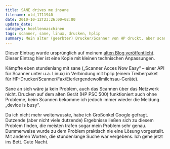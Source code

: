 ```yaml
---
title: SANE drives me insane
filename: old_1711940
date: 2010-10-12T23:26:00+02:00
update_date:
category: hoellenmaschinen
tags: scanner, sane, linux, drucken, hplip
summary: Mein alter (geerbter) Drucker/Scanner von HP druckt, aber scannt nicht.
---
```

Dieser Eintrag wurde ursprünglich auf meinem [alten Blog veröffentlicht](https://stu.blogger.de/stories/1711940/). Dieser Eintrag hier ist eine Kopie mit kleinen technischen Anpassungen.

Kämpfte eben stundenlang mit sane („Scanner Acces Now Easy“ – einer API für Scanner unter u.a. Linux) in Verbindung mit hplip (einem Treiberpaket für HP-Drucker/Scanner/Fax/Eierlergendewollmilchsau-Geräte).

Sane an sich wäre ja kein Problem, auch das Scannen über das Netzwerk nicht. Drucken auf dem alten Gerät (HP PSC 500) funktioniert auch ohne Probleme, beim Scannen bekomme ich jedoch immer wieder die Meldung „device is busy“.

Da ich nicht mehr weiterwusste, habe ich Großonkel Google gefragt. Dutzende (aber nicht viele dutzende) Ergebnisse ließen sich zu diesem Problem finden, die meisten trafen sogar mein Problem sehr genau. Dummerweise wurde zu dem Problem praktisch nie eine Lösung vorgestellt. Mit anderen Worten, die stundenlange Suche war vergebens. Ich gehe jetzt ins Bett. Gute Nacht.
